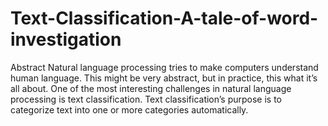 # Text-Classification-A-tale-of-word-investigation
Abstract Natural language processing tries to make computers understand human language. This might be very abstract, but in practice, this what it’s all about. One of the most interesting challenges in natural language processing is text classification. Text classification’s purpose is to categorize text into one or more categories automatically.
